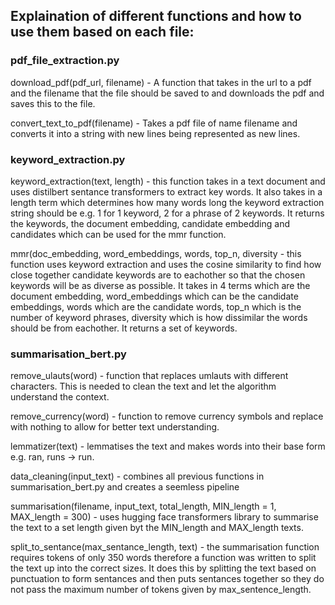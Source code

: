 ## Explaination of different functions and how to use them based on each file:

### pdf_file_extraction.py

download_pdf(pdf_url, filename) - A function that takes in the url to a pdf and the filename that the file should be saved to and downloads the pdf and saves this to the file.

convert_text_to_pdf(filename) - Takes a pdf file of name filename and converts it into a string with new lines being represented as new lines.

### keyword_extraction.py

keyword_extraction(text, length) - this function takes in a text document and uses distilbert sentance transformers to extract key words. It also takes in a  length term which determines how many words long the keyword extraction string should be e.g. 1 for 1 keyword, 2 for a phrase of 2 keywords. It returns the keywords, the document embedding, candidate embedding and candidates which can be used for the mmr function.

mmr(doc_embedding, word_embeddings, words, top_n, diversity - this function uses keyword extraction and uses the cosine similarity to find how close together candidate keywords are to eachother so that the chosen keywords will be as diverse as possible. It takes in 4 terms which are the document embedding, word_embeddings which can be the candidate embeddings, words which are the candidate words, top_n which is the number of keyword phrases, diversity which is how dissimilar the words should be from eachother. It returns a set of keywords.

### summarisation_bert.py

remove_ulauts(word) - function that replaces umlauts with different characters. This is needed to clean the text and let the algorithm understand the context.

remove_currency(word) - function to remove currency symbols and replace with nothing to allow for better text understanding.

lemmatizer(text) - lemmatises the text and makes words into their base form e.g. ran, runs -> run.

data_cleaning(input_text) - combines all previous functions in summarisation_bert.py and creates a seemless pipeline

summarisation(filename, input_text, total_length, MIN_length = 1, MAX_length = 300) - uses hugging face transformers library to summarise the text to a set length given byt the MIN_length and MAX_length texts.

split_to_sentance(max_sentance_length, text) - the summarisation function requires tokens of only 350 words therefore a function was written to split the text up into the correct sizes. It does this by splitting the text based on punctuation to form sentances and then puts sentances together so they do not pass the maximum number of tokens given by max_sentence_length.
